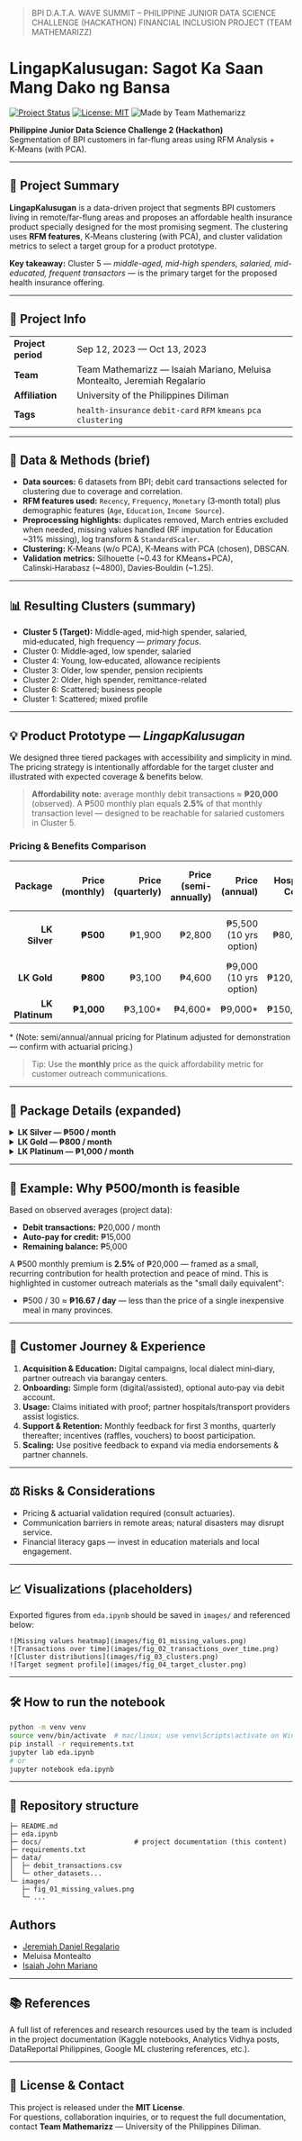 > BPI D.A.T.A. WAVE SUMMIT – PHILIPPINE JUNIOR DATA SCIENCE CHALLENGE (HACKATHON) FINANCIAL INCLUSION PROJECT (TEAM MATHEMARIZZ)

# LingapKalusugan: Sagot Ka Saan Mang Dako ng Bansa

[![Project Status](https://img.shields.io/badge/status-Prototype-yellow)](https://github.com) [![License: MIT](https://img.shields.io/badge/license-MIT-blue.svg)](LICENSE) ![Made by Team Mathemarizz](https://img.shields.io/badge/team-Mathemarizz-lightgrey)

 **Philippine Junior Data Science Challenge 2 (Hackathon)**  
 Segmentation of BPI customers in far-flung areas using RFM Analysis + K‑Means (with PCA).

---

## 🚀 Project Summary

**LingapKalusugan** is a data-driven project that segments BPI customers living in remote/far-flung areas and proposes an affordable health insurance product specially designed for the most promising segment. The clustering uses **RFM features**, K‑Means clustering (with PCA), and cluster validation metrics to select a target group for a product prototype.

**Key takeaway:** Cluster 5 — *middle-aged, mid-high spenders, salaried, mid-educated, frequent transactors* — is the primary target for the proposed health insurance offering.

---

## 📌 Project Info

<table>
  <tbody>
    <tr>
      <td><strong>Project period</strong></td>
      <td>Sep 12, 2023 — Oct 13, 2023</td>
    </tr>
    <tr>
      <td><strong>Team</strong></td>
      <td>Team Mathemarizz — Isaiah Mariano, Meluisa Montealto, Jeremiah Regalario</td>
    </tr>
    <tr>
      <td><strong>Affiliation</strong></td>
      <td>University of the Philippines Diliman</td>
    </tr>
    <tr>
      <td><strong>Tags</strong></td>
      <td><code>health-insurance</code> <code>debit-card</code> <code>RFM</code> <code>kmeans</code> <code>pca</code> <code>clustering</code></td>
    </tr>
  </tbody>
</table>


---

## 🧾 Data & Methods (brief)

- **Data sources:** 6 datasets from BPI; debit card transactions selected for clustering due to coverage and correlation.  
- **RFM features used:** `Recency`, `Frequency`, `Monetary` (3‑month total) plus demographic features (`Age`, `Education`, `Income Source`).  
- **Preprocessing highlights:** duplicates removed, March entries excluded when needed, missing values handled (RF imputation for Education ~31% missing), log transform & `StandardScaler`.  
- **Clustering:** K‑Means (w/o PCA), K‑Means with PCA (chosen), DBSCAN.  
- **Validation metrics:** Silhouette (~0.43 for KMeans+PCA), Calinski‑Harabasz (~4800), Davies‑Bouldin (~1.25).

---

## 📊 Resulting Clusters (summary)

- **Cluster 5 (Target):** Middle‑aged, mid‑high spender, salaried, mid‑educated, high frequency — *primary focus*.  
- Cluster 0: Middle‑aged, low spender, salaried  
- Cluster 4: Young, low‑educated, allowance recipients  
- Cluster 3: Older, low spender, pension recipients  
- Cluster 2: Older, high spender, remittance-related  
- Cluster 6: Scattered; business people  
- Cluster 1: Scattered; mixed profile

---

## 💡 Product Prototype — *LingapKalusugan*

We designed three tiered packages with accessibility and simplicity in mind. The pricing strategy is intentionally affordable for the target cluster and illustrated with expected coverage & benefits below.

> **Affordability note:** average monthly debit transactions ≈ **₱20,000** (observed). A ₱500 monthly plan equals **2.5%** of that monthly transaction level — designed to be reachable for salaried customers in Cluster 5.

### Pricing & Benefits Comparison

| Package | Price (monthly) | Price (quarterly) | Price (semi-annually) | Price (annual) | Hospital Cover | Daily Allowance (max 100 days) | Free Transport | Billing Freeze |
|---:|---:|---:|---:|---:|---:|---:|:---:|:---:|
| **LK Silver** | **₱500** | ₱1,900 | ₱2,800 | ₱5,500 (10 yrs option) | ₱80,000 | ₱100/day | 1 one‑way (to & fro) | 1 month (with proof) |
| **LK Gold** | **₱800** | ₱3,100 | ₱4,600 | ₱9,000 (10 yrs option) | ₱120,000 | ₱170/day | 1 one‑way (to & fro) | 2 months |
| **LK Platinum** | **₱1,000** | ₱3,100* | ₱4,600* | ₱9,000* | ₱150,000 | ₱200/day | 2 one‑ways | 2 months |
\* (Note: semi/annual/annual pricing for Platinum adjusted for demonstration — confirm with actuarial pricing.)

> Tip: Use the **monthly** price as the quick affordability metric for customer outreach communications.

---

## 🧾 Package Details (expanded)

<details>
<summary><strong>LK Silver — ₱500 / month</strong></summary>

**Inclusions & Notes:**

- Hospital bill coverage up to **₱80,000**.  
- Daily support allowance **₱100/day** for up to **100 days** during hospitalization.  
- **One free round-trip** transport to a metropolitan city (one-time).  
- **Temporary freeze** of billing accounts for **1 month** with medical proof.  
- A compact mini‑diary in the customer's dialect explaining coverage, contribution schedule, and benefits.  
</details>

<details>
<summary><strong>LK Gold — ₱800 / month</strong></summary>

**Inclusions & Notes:**

- Hospital bill coverage up to **₱120,000**.  
- Daily support allowance **₱170/day** for up to **100 days**.  
- **One free round-trip** transport to a metropolitan city (one-time).  
- **Temporary freeze** of billing accounts for **2 months** with medical proof.  
- Quarterly check-in / survey for the first 3 months.  
</details>

<details>
<summary><strong>LK Platinum — ₱1,000 / month</strong></summary>

**Inclusions & Notes:**

- Hospital bill coverage up to **₱150,000**.  
- Daily support allowance **₱200/day** for up to **100 days**.  
- **Two** one-time free round-trips to a metropolitan city.  
- **Temporary freeze** of billing accounts for **2 months** with medical proof.  
- Premium onboarding with the mini-diary plus assisted registration.  
</details>

---

## 🔢 Example: Why ₱500/month is feasible

Based on observed averages (project data):

- **Debit transactions:** ₱20,000 / month  
- **Auto-pay for credit:** ₱15,000  
- **Remaining balance:** ₱5,000  

A ₱500 monthly premium is **2.5%** of ₱20,000 — framed as a small, recurring contribution for health protection and peace of mind. This is highlighted in customer outreach materials as the "small daily equivalent":

- ₱500 / 30 ≈ **₱16.67 / day** — less than the price of a single inexpensive meal in many provinces.

---

## 🧭 Customer Journey & Experience

1. **Acquisition & Education:** Digital campaigns, local dialect mini‑diary, partner outreach via barangay centers.  
2. **Onboarding:** Simple form (digital/assisted), optional auto‑pay via debit account.  
3. **Usage:** Claims initiated with proof; partner hospitals/transport providers assist logistics.  
4. **Support & Retention:** Monthly feedback for first 3 months, quarterly thereafter; incentives (raffles, vouchers) to boost participation.
5. **Scaling:** Use positive feedback to expand via media endorsements & partner channels.

---

## ⚖️ Risks & Considerations

- Pricing & actuarial validation required (consult actuaries).  
- Communication barriers in remote areas; natural disasters may disrupt service.  
- Financial literacy gaps — invest in education materials and local engagement.  

---

## 📈 Visualizations (placeholders)

Exported figures from `eda.ipynb` should be saved in `images/` and referenced below:

```
![Missing values heatmap](images/fig_01_missing_values.png)
![Transactions over time](images/fig_02_transactions_over_time.png)
![Cluster distributions](images/fig_03_clusters.png)
![Target segment profile](images/fig_04_target_cluster.png)
```

---

## 🛠️ How to run the notebook

```bash
python -m venv venv
source venv/bin/activate  # mac/linux; use venv\Scripts\activate on Windows
pip install -r requirements.txt
jupyter lab eda.ipynb
# or
jupyter notebook eda.ipynb
```

---

## 📁 Repository structure

```
├─ README.md
├─ eda.ipynb
├─ docs/                       # project documentation (this content)
├─ requirements.txt
├─ data/
│  ├─ debit_transactions.csv
│  └─ other_datasets...
└─ images/
   ├─ fig_01_missing_values.png
   └─ ...
```


## Authors

- [Jeremiah Daniel Regalario](https://github.com/jeremiahdanielregalario)
- Meluisa Montealto
- [Isaiah John Mariano](https://github.com/ice-leo)

---

## 📚 References

A full list of references and research resources used by the team is included in the project documentation (Kaggle notebooks, Analytics Vidhya posts, DataReportal Philippines, Google ML clustering references, etc.).

---

## 📝 License & Contact

This project is released under the **MIT License**.  
For questions, collaboration inquiries, or to request the full documentation, contact **Team Mathemarizz** — University of the Philippines Diliman.


